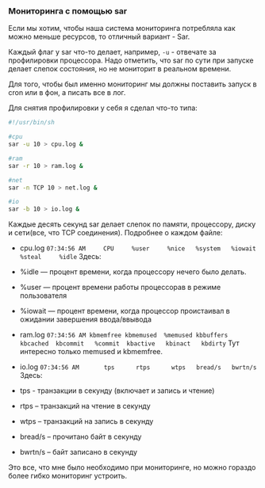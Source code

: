 ### Мониторинга с помощью sar
Если мы хотим, чтобы наша система мониторинга потребляла как можно меньше ресурсов, то отличный вариант - Sar.

Каждый флаг у sar что-то делает, например, `-u` - отвечате за профилировки процессора.
Надо отметить, что sar по сути при запуске делает слепок состояния, но не мониторит в реальном времени.

Для того, чтобы был именно мониторинг мы должны поставить запуск в cron или в фон, а писать все в лог.

Для снятия профилировки у себя я сделал что-то типа:
```sh
#!/usr/bin/sh

#cpu
sar -u 10 > cpu.log &

#ram
sar -r 10 > ram.log &

#net
sar -n TCP 10 > net.log &

#io
sar -b 10 > io.log &

```

Каждые десять секунд sar делает слепок по памяти, процессору, диску и сети(все, что TCP соединения).
Подробнее о каждом файле:
* cpu.log
`07:34:56 AM     CPU     %user     %nice   %system   %iowait    %steal     %idle`
Здесь:
* %idle — процент времени, когда процессору нечего было делать.
* %user — процент времени работы процессорав в режиме пользователя
* %iowait — процент времени, когда процессор проистаивал в ожидании завершения ввода/ввывода

* ram.log
`07:34:56 AM kbmemfree kbmemused  %memused kbbuffers  kbcached  kbcommit   %commit  kbactive   kbinact   kbdirty`
Тут интересно только memused и kbmemfree.

* io.log
`07:34:56 AM       tps      rtps      wtps   bread/s   bwrtn/s`
Здесь:
* tps - транзакции в секунду (включает и запись и чтение)
* rtps – транзакций на чтение в секунду
* wtps – транзакций на запись в секунду
* bread/s – прочитано байт в секунду
* bwrtn/s – байт записано в секунду


Это все, что мне было необходимо при мониторинге, но можно гораздо более гибко мониторинг устроить.
